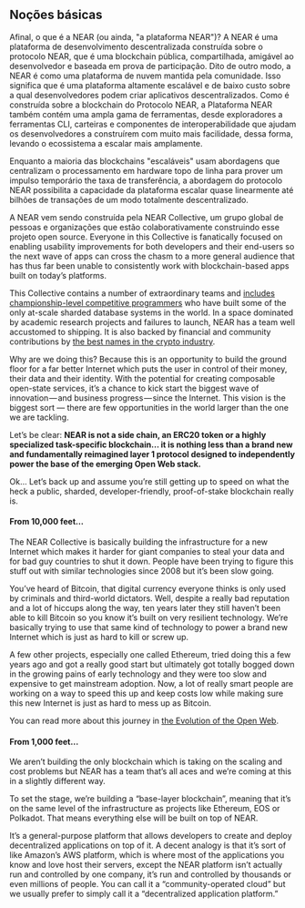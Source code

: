 ## Noções básicas

Afinal, o que é a NEAR (ou ainda, "a plataforma NEAR")? A NEAR é uma plataforma de desenvolvimento descentralizada construída sobre o protocolo NEAR, que é uma blockchain pública, compartilhada, amigável ao desenvolvedor e baseada em prova de participação. Dito de outro modo, a NEAR é como uma plataforma de nuvem mantida pela comunidade.  Isso significa que é uma plataforma altamente escalável e de baixo custo sobre a qual desenvolvedores podem criar aplicativos descentralizados. Como é construída sobre a blockchain do Protocolo NEAR, a Plataforma NEAR também contém uma ampla gama de ferramentas, desde exploradores a ferramentas CLI, carteiras e componentes de interoperabilidade que ajudam os desenvolvedores a construírem com muito mais facilidade, dessa forma, levando o ecossistema a escalar mais amplamente.

Enquanto a maioria das blockchains "escaláveis" usam abordagens que centralizam o processamento em hardware topo de linha para prover um impulso temporário the taxa de transferência, a abordagem do protocolo NEAR possibilita a capacidade da plataforma escalar quase linearmente até bilhões de transações de um modo totalmente descentralizado.

A NEAR vem sendo construída pela NEAR Collective, um grupo global de pessoas e organizações que estão colaborativamente construindo esse projeto open source. Everyone in this Collective is fanatically focused on enabling usability improvements for both developers and their end-users so the next wave of apps can cross the chasm to a more general audience that has thus far been unable to consistently work with blockchain-based apps built on today’s platforms.

This Collective contains a number of extraordinary teams and [includes championship-level competitive programmers](https://near.org/team) who have built some of the only at-scale sharded database systems in the world. In a space dominated by academic research projects and failures to launch, NEAR has a team well accustomed to shipping. It is also backed by financial and community contributions by [the best names in the crypto industry](https://near.org/backers).

Why are we doing this? Because this is an opportunity to build the ground floor for a far better Internet which puts the user in control of their money, their data and their identity. With the potential for creating composable open-state services, it’s a chance to kick start the biggest wave of innovation — and business progress — since the Internet.  This vision is the biggest sort — there are few opportunities in the world larger than the one we are tackling.

Let’s be clear: **NEAR is not a side chain, an ERC20 token or a highly specialized task-specific blockchain… it is nothing less than a brand new and fundamentally reimagined layer 1 protocol designed to independently power the base of the emerging Open Web stack.**

Ok… Let’s back up and assume you’re still getting up to speed on what the heck a public, sharded, developer-friendly, proof-of-stake blockchain really is.

#### From 10,000 feet…

The NEAR Collective is basically building the infrastructure for a new Internet which makes it harder for giant companies to steal your data and for bad guy countries to shut it down. People have been trying to figure this stuff out with similar technologies since 2008 but it’s been slow going.

You’ve heard of Bitcoin, that digital currency everyone thinks is only used by criminals and third-world dictators. Well, despite a really bad reputation and a lot of hiccups along the way, ten years later they still haven’t been able to kill Bitcoin so you know it’s built on very resilient technology. We’re basically trying to use that same kind of technology to power a brand new Internet which is just as hard to kill or screw up.

A few other projects, especially one called Ethereum, tried doing this a few years ago and got a really good start but ultimately got totally bogged down in the growing pains of early technology and they were too slow and expensive to get mainstream adoption. Now, a lot of really smart people are working on a way to speed this up and keep costs low while making sure this new Internet is just as hard to mess up as Bitcoin.

You can read more about this journey in [the Evolution of the Open Web](https://near.org/blog/the-evolution-of-the-open-web/).

#### From 1,000 feet…

We aren’t building the only blockchain which is taking on the scaling and cost problems but NEAR has a team that’s all aces and we’re coming at this in a slightly different way.

To set the stage, we’re building a “base-layer blockchain”, meaning that it’s on the same level of the infrastructure as projects like Ethereum, EOS or Polkadot. That means everything else will be built on top of NEAR.

It’s a general-purpose platform that allows developers to create and deploy decentralized applications on top of it. A decent analogy is that it’s sort of like Amazon’s AWS platform, which is where most of the applications you know and love host their servers, except the NEAR platform isn’t actually run and controlled by one company, it’s run and controlled by thousands or even millions of people. You can call it a “community-operated cloud” but we usually prefer to simply call it a “decentralized application platform.”
